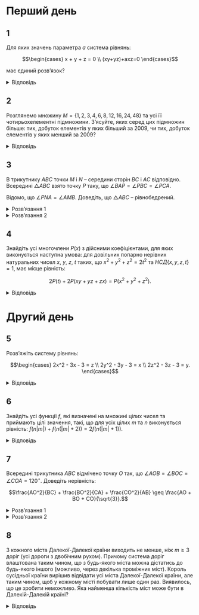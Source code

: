 # Перший день
## 1
Для яких значень параметра $a$ система рівнянь:
```math
\begin{cases}
x + y + z = 0 \\
(xy+yz)+axz=0
\end{cases}
```
має єдиний розв’язок?
<details><summary>Відповідь</summary>

$a \in (0,4)$
<details><summary>Розв’язання</summary>

Очевидно, що при будь-якому значенні параметру $a$ існує розв’язок $x = y = z = 0$, залишається з’ясувати, коли цей розв’язок єдиний. З першого рівняння виразимо $y = -x - z$ та підставимо у друге рівняння: $-x^2 -2xz^2 -z^2 + axz = 0$ або $x^2+xz(2-a)+z^2=0$. Це рівняння – квадратне відносно змінної $x$. Його дискримінант $D = z^2(2 - a)^2 - 4z^2 = z^2(4a-a^2)$. Оскільки при $z = 0$ система, очевидно, має нульовий розв’язок, то при усіх $z \neq 0$ рівняння не повинно мати розв’язків, тобто $D=z^2(4a-a^2) < 0$, а це виконується при $a \in (0,4)$.
</details></details>

## 2
Розглянемо множину $M = \{1,2,3,4,6,8,12,16,24,48\}$ та усі її чотирьохелементні підмножини. З’ясуйте, яких серед цих підмножин більше: тих, добуток елементів у яких більший за 2009, чи тих, добуток елементів у яких менший за 2009?
<details><summary>Відповідь</summary>

Більше тих множин, добуток елементів у яких більший за 2009.
<details><summary>Розв’язання</summary>

Нехай $M_1=\{a, b, c, d\}$ – деяка чотирьохелементна підмножина $M$, у якої $abcd < 2009$, тоді множина $M_2=\{\frac{48}{a}, \frac{48}{b}, \frac{48}{c}, \frac{48}{d}\}$ є також чотирьохелементною підмножиною $M$, оскільки усі ці числа входять до множини $M$ та різні. Зауважимо при цьому, що $\left(\frac{48}{a}\right)\cdot\left(\frac{48}{b}\right)\cdot\left(\frac{48}{c}\right)\cdot\left(\frac{48}{d}\right) = \frac{48^4}{abcd} > \frac{48^4}{2009} =2009$. Тобто підмножин, добуток елементів у яких більший за 2009, не менше ніж тих, добуток елементів у яких менший за 2009. Але підмножина $\{1,2,24,48\}$ дає добуток елементів $48^2>2009$, і вона не має жодної відповідної підмножини з добутком елементів, меншим від 2009. Отже, підмножин, добуток елементів у яких більший за 2009, більше.
</details></details>

## 3
В трикутнику $ABC$ точки $M$ і $N$ – середини сторін $BC$ і $AC$ відповідно. Всередині $\triangle ABC$ взято точку $P$ таку, що $\angle BAP = \angle PBC = \angle PCA$.

Відомо, що $\angle PNA = \angle AMB$. Доведіть, що $\triangle ABC$ – рівнобедрений.
<details><summary>Розв’язання 1</summary>

Проведемо через точку $A$ пряму $l \parallel BC$, нехай $BP \cap l = W$. Тоді $\angle BPC = 180^\circ - (\angle PBC + \angle PCB) = 180^\circ - (\angle PCA + \angle PCB) = 180^\circ - \angle BCA \implies \angle CPW = \angle CAW$. Таким чином, точки $A$, $P$, $C$, $W$ – циклічні. $\angle AWC = 180^\circ - \angle APC$, бо $\angle APC = 180^\circ - (\angle PAC + \angle PCA) = 180^\circ - (\angle PAC + \angle PAB) = 180^\circ - \angle BAC$, тому $\angle AWC = 180^\circ - \angle APC = \angle BAC$. З паралельності $AW \parallel CB$ випливає, що $\angle WAC = \angle BCA$. Тому $\triangle ABC \sim \triangle ACW$. $M$, $N$ – середини відповідних сторін у подібних трикутниках, тому $\angle WNA = \angle AMC \implies \angle WNA + \angle ANP = \angle AMC + \angle AMB = 180^\circ$. Таким чином, точки $B$, $P$, $N$, $W$ лежать на одній прямій. Тому $\angle BNA = \angle BMA$, тобто точки $A$, $B$, $M$, $N$ циклічні. Оскільки $MN \parallel AB$, як середня лінія, то $ABMN$ – рівнобічна трапеція, звідки $AN = BM \implies AC = BC$, що й треба було довести.
</details>
<details><summary>Розв’язання 2</summary>

Нехай $Q$ – така точка на медіані $AM$, що $\angle QCB = \angle PCA$. Оскільки $\angle QMB = \angle PNA$, то $\angle QMC = \angle PNC$, а тому $\triangle PNC \sim \triangle QMC$ за двома кутами. З цієї подібності $\frac{PC}{CQ} = \frac{CN}{CM} = \frac{BC}{AC}$, а тому $\triangle QCB \sim \triangle PCA$, звідки $\angle BQC = \angle APC = 180^\circ - \angle PAC - \angle PCA = 180^\circ - \angle BAC+\angle PAB-\angle PCA=180^\circ-\angle BAC$. Нехай точка $Q'$ центральносиметрична точці $Q$ відносно $M$, тоді $BQCQ'$ – паралелограм, $\angle BQ'C = \angle BQC = 180^\circ - \angle BAC$. Звідси також випливає, що чотирикутник $ABQ'C$ – вписаний, а тому $\angle MAC = \angle Q'AC = \angle Q'BC = \angle QBC$. Нехай точка $T$ перетину прямих $NP$ та $BC$, тоді трикутники $NTC$ і $MAC$ подібні за двома кутами, а отже $\angle PTC = \angle NTC = \angle MAC = \angle PBC$. Точки $T$ і $B$ лежать на колі, описаному навколо трикутника $PBC$, та на прямій $BC$, тому $T$ співпадає з однією з точок $B$ чи $C$. З $C$ вона співпадати не може, тому $T\equiv B$, тобто точки $N$, $P$ і $B$ лежать на одній прямій. Оскільки $\angle ANB = \angle ANP = \angle AMB$, то точки $A$, $N$, $M$ і $B$ - циклічні, звідки $CN \cdot NA = CM \cdot CB$, а тому $CA = CB$ , тобто трикутник $ABC$ – рівнобедрений.
</details>

## 4
Знайдіть усі многочлени $P(x)$ з дійсними коефіцієнтами, для яких виконується наступна умова: для довільних попарно нерівних натуральних чисел $x$, $y$, $z$, $t$ таких, що $x^2 + y^2 + z^2 = 2t^2$ та $НСД\{x, y, z, t\} = 1$, має місце рівність:
```math
2P(t) + 2P(xy + yz + zx) = P(x^2 + y^2 + z^2).
```
<details><summary>Відповідь</summary>

$P(x) = x$, $P(x) = 0$, та $P(x) = -2$.
<details><summary>Розв’язання 1</summary>

Нехай $t = 5k$ і $z = 7k$, тоді $x^2 + y^2 = k^2$. Розглянемо дві серії розв’язків: $x = n^2 - 1$, $y = 2n$, $k = n^2+1$ та $x = 3n^2 + 4n+1$, $y = 2n(2n + 1)$, $k =5n^2+4n+1$. Очевидно, що в обох випадках $(x, y, z, t) = 1$ (так у подальшому будемо позначати НСД) при парних $n$. Розглянемо першу серію. Нехай $Q = 2P^2(t) + 2P(xy + yz + zx) - P^2(x + y + z)$, та $P(x) = a_m x^m + a_{m-1} x^{m-1} + \cdots + a_1 x + a_0$, $a_m \neq 0$. Тоді $Q_1(n) = 2P^2(5(n^2 + 1)) + 2P(7n^4 + 16n^3 - 12n-7) - P^2(8n^2 +2n + 6)$ дорівнює нулю в усіх точках $n = 2s$, де $s \in \mathbb{N}$, тому $Q_1(n) \equiv 0$. Розглянемо коефіцієнт при $x^{4m}$: з одного боку він рівний $2\cdot 5^{2m}a_m^2 + 2\cdot 7^m a_m-8^{2m} a_m^2$, з іншого – 0, тому $2\cdot 5^{2m}a_m^2 + 2\cdot 7^m a_m-8^{2m} a_m^2 = 0$. Аналогічно міркуючи, отримуємо, що $Q_2(n) = 2P^2(5(5n^2 + 4n + 1)) + 2P(257n^4 + T_2(n)) - P^2(42n^2 + 34n + 8)$, де $\deg(T_2) \leq 3$, тотожно рівний нулеві. Коефіцієнт при $x^{4m} : 2 \cdot 25^{2m} a_m^2 + 2\cdot 257^m a_m - 42^{2m} a_m^2 = 0$. Таким чином $a_m = \frac{2 \cdot 7^m}{64^m - 2 \cdot 25^m} = \frac{2 \cdot 257^m}{42^{2m} - 2 \cdot 25^{2m}}$, звідки $2 \cdot 7^m \cdot (42^{2m} - 2 \cdot 25^{2m}) = (64^m - 2 \cdot 25^m) \cdot 2 \cdot 257^m$.
- При $m \ge 2$ маємо: $(64^m - 2 \cdot 25^m) \cdot 2 \cdot 257^m > (64^m - 2 \cdot 25^m) \cdot 2 \cdot 252^m$, тому $42^{2m} - 2 \cdot 25^{2m} > 36^m(64^m - 2 \cdot 25^{2m})$, $7^{2m} > 7^{2m} - \frac{2 \cdot 25^{2m}}{36^m} > 64^m - 2 \cdot 25^m = (7^2 + 15)^m - 2 \cdot 25^m > 7^{2m} + m \cdot 7^{2m-2}\cdot 15 - 2 \cdot 25^m \implies 2\cdot 25^2 > m\cdot 49^{m-1}\cdot 15 \ge 2\cdot 49^{m-1}\cdot 15 \implies \frac{25}{15} > (\frac{49}{25})^{m-1} \ge \frac{49}{25}$, що очевидно не вірно. Отже, $m \leq 1$.
- При $m = 1$, маємо $P(x) = a_1 x + a_0$ і $a_1 = 1$, тобто $P(x) = x + a_0$. Підставимо $P(x)$ у початкову рівність і замість $(x,y,z,t)$ візьмемо першу серію, тобто $(n^2 - 1, 2n, 7(n^2 + 1), 5(n^2 + 1))$. Після спрощень матимемо: $4a_0(5n^2 + 5) + 2a_0^2 + 2a_0 - 2a_0(8n^2+2n+6) - a_0^2 = 0$, звідки $a_0 = 0$, або $a_0$ залежить від $n$, що неможливо. Отже, при $n = 1$ маємо відповідь: $P(x) = x$. Якщо $n=0$, то $a_0^2 + 2a_0 = 0$, і отримуємо ще два варіанти: $P(x) = 0$ та $P(x) = -2$. Перевіркою переконуємось, що дані розв’язки задовольняють умову задачі.
</details>

<details><summary>Розв’язання 2</summary>

Розглянемо рівняння $x^2 + y^2 + z^2 = 2t^2$ та скористаємось методом діофантових січних. Розв’язання 2. Розглянемо рівняння $x^2 + y^2 + z^2 = 2t^2$ та скористаємось методом діофантових січних: $\left( \frac{x}{t} \right)^2 + \left( \frac{y}{t} \right)^2 + \left( \frac{z}{t} \right)^2 = 2$, тобто $\alpha^2 + \beta^2 + \gamma^2 = 2$ де $\alpha, \beta, \gamma \in \mathbb{Q}^+$. Маємо очевидний розв’язок: $\alpha = 0, \beta = \gamma = 1$. Покладемо $\beta = -k_1 \alpha + 1$, $\gamma = -k_2 \alpha + 1$, де $k_1, k_2 \in \mathbb{Q}$, тоді $\alpha^2 + (1 - k_1 \alpha)^2 + (1 - k_2 \alpha)^2 = 2 \iff \alpha (k_1^2 + k_2^2 \alpha - 2k_1 - 2k_2 + 2 \alpha) = 0$. Якщо $\alpha \neq 0$, то $\alpha = \frac{2(k_1 + k_2)}{1 + k_1^2 + k_2^2} \implies \beta = \frac{1 + k_2^2 - k_1^2 - 2k_1 k_2}{1 + k_1^2 + k_2^2}$, $\gamma = \frac{1 + k_1^2 - k_2^2 - 2k_1 k_2}{1 + k_1^2 + k_2^2}$.

Покладемо $k_1 = \frac{n}{p}, k_2 = \frac{m}{p}$, де $n, m, p \in \mathbb{N}$, тоді $\alpha = \frac{2(m + n)p}{p^2 + n^2 + m^2}$, $\beta = \frac{p^2 + m^2 - n^2 - 2mn}{p^2 + n^2 + m^2}$, $\gamma = \frac{p^2 + n^2 - m^2 - 2mn}{p^2 + n^2 + m^2}$. Таким чином, бачимо, що $x = 2(m + n)p$, $y = p^2 + m^2 - n^2 - 2mn$, $z = p^2 + n^2 - m^2 - 2mn$, $t = p^2 + m^2 + n^2$, де $n, m, p \in \mathbb{N}$ є розв’язками рівняння $x^2 + y^2 + z^2 = 2t^2$.

Нехай спочатку $m = 2, n = 1$, тоді $x_1 = 6p$, $y_1 = p^2 - 1$, $z_1 = p^2 - 7$, $t_1 = p^2 + 5$. Очевидно, що при $6\mid p$ $(x_1, y_1, z_1, t_1) = 1$, тоді за умовою $Q = 2P^2(t) + 2P(xy + yz + zx) - P^2(x + y + z) = 0$, тобто $Q_1(p) = 2P^2(p^2 + 5) + 2P(p^4 + 12p^3 - 8p^2 + 7) - P^2(2p^2 + 6p - 8) = 0$. За умовою, коренями цього многочлена повинні бути усі числа типу $p = 6k$, тому він повинен бути тотожно рівним нулеві.

Нехай $P(x) = a_n x^n + a_{n-1} x^{n-1} + \ldots + a_1 x + a_0$, при $a_n \neq 0$, тоді
```math
Q_1(p) = 2 \left( a_n (p^2 + 5)^n + \ldots + a_0 \right)^2 + 2 \left( a_n (p^4 + 12p^3 - 8p^2 - 48p + 7)^n + \ldots + a_0 \right) - \left( a_n (2p^2 + 6p - 8)^n + \ldots + a_0 \right) = (2a_n^2 +2a_n- 2^{2n} a_n^2) p^{4n} + R_1(p),
```
де $\deg R_1 \leq 4n - 1$. Оскільки $Q_1(p) \equiv 0$ та $a_n \neq 0$, то
```math
2a_n + 2 - 2^{2n} a_n = 0. \tag{1}
```
Нехай $p = 2m$, $n = 1$, тоді $x_2 = 4m(m + 1)$, $y_2 = 5m^2 - 2m - 1$, $z_2 = 3m^2 - 2m + 1$. При достатньо великих $m$ маємо $t_2 > y_2 > x_2 > z_2$, а тому числа є попарно різними. Нехай $m$ - парне, тоді $(x_2, z_2) = (4m(m + 1), 3m^2 - 2m + 1) = (4(m + 1), 3m^2 - 2m + 1) = (m + 1, 3m^2 - 2m+1) = (m+1, 5m-1) = (m + 1, 6)$, отже при $6 \mid m$ $(x_2, y_2, z_2, t_2) = 1$. Якщо провести міркування, аналогічні першій серії $(x, y, z, t)$, одержимо, що $Q_2(m) = 2P^2(5m^2 + 1) + 2P(47m^4 + T(m)) - P^2(12m^2) \equiv 0$, де $\deg T \leq 3$. Обчислимо коефіцієнт при $m^{4n}$: $2a_n^2 \cdot 5^{2n} + 2 \cdot 47^n - 12^{2n} a_n = 0$. З урахуванням умови $a_n \neq 0$ маємо рівність:
```math
2a_n^2 \cdot 5^{2n} + 2 \cdot 47^n - 12^{2n} a_n = 0. \tag{2}
```
Таким чином з (1) та (2) отримуємо, що $a_n = \frac{1}{2^{2n-1}-1}$ і $(2^{2n-1}-1) \cdot 2 \cdot 47^n = 12^{2n} - 2 \cdot 5^{2n}$, звідки $2 \cdot 5^{2n} + (4 \cdot 47)^n = 144^n + 2 \cdot 47^n$. Легко показати, що така рівність неможлива для довільного натурального $n \geq 2$, оскільки $2 \cdot 5^{2n} + (4 \cdot 47)^n > 188^n = (144 + 44)^n \geq 144^n + 44 \cdot 144^{n-1} > 144^n + 2 \cdot 47^n$.

Отже $\deg P \leq 1$. Нехай спочатку $\deg P = 1$, тоді з рівності $a_n = \frac{1}{2^{2n-1}-1}$ маємо, що $a_1 = 1$, тобто $P(x) = x + a_0$. Підставимо його у вихідну рівність:
```math
2P^2(t) + 2P(xy + yz + zx) = P^2(x + y + z) \implies 2(t^2 + 2a_0t + a_0^2) + 2(xy + yz + zx) + 2a_0 = (x + y + z)^2 + 2(x + y + z)a_0 + a_0^2 \iff 4a_0t + a_0^2 + 2a_0 = 2(x + y + z)a_0.
```
Якщо $a_0 = 0$, то $P(x) = x$ - розв’язок, інакше $4t + a_0 + 2 = 2(x + y + z)$. Підставимо відому групу розв’язків: $x_1 = 6p$, $y_1 = p^2 - 1$, $z_1 = p^2 - 7$, $t_1 = p^2 + 5$ при $6\mid p$. Тоді $4(p^2 + 5) + a_0 + 2 = 2(2p^2 + 6p - 8)$, тобто стала $a_0$ залежить від $p$, що неможливо.

Якщо $\deg P = 0$, то $P = a_0 = \text{const}$. Підстановка дає $2a_0^2 + 2a_0 = a_0^2 \implies a_0 = -2$ або $a_0 = 0$, тобто $P(x) = -2$ та $P(x) = 0$. Перевіркою можна переконатися, що усі три розв’язки задовольняють умову.
</details></details>

# Другий день
## 5
Розв’яжіть систему рівнянь:
```math
\begin{cases}
2x^2 - 3x - 3 = z \\
2y^2 - 3y - 3 = x \\
2z^2 - 3z - 3 = y.
\end{cases}
```
<details><summary>Відповідь</summary>

$x = y = z = 1$
<details><summary>Розв’язання</summary>

По черзі віднімемо попарно рівняння системи одне від іншого і одержимо: $x^3-y^3 = 2y^3 - 2z^3 + y - z = (y-z)(2y^2+2yz+2z^2+1)$, аналогічно маємо ще дві рівності: $y^3-z^3 = (z-x)(2z^2+2zx+2x^2+1)v$, $z^3-x^3 = (x-y)(2x^2+2xy+2y^2+1)$. Легко переконатись, що вирази на кшталт $(2y^2+2yz+2z^2+1) = y^2+z^2+(y+z)^2+1>0$.

Якщо припустити, що $y > z$, то з першої рівності маємо $x > y$, тоді з третьої рівності маємо, що $z > x > y > z$ – суперечність. Аналогічно буде при протилежному припущенні. Таким чином, система має розв’язки лише за умови $x = y = z$, а самі значення невідомих можна знайти з будь-якого з рівнянь. $x^3=2x^3+x-2 \iff x^3+x-2=0$. Воно має корінь 1, а оскільки $x^3+x-2=(x-1)(x^2+x+2)$, то це єдиний дійсний корінь, а тому система має єдиний розв’язок $(1,1,1)$.
</details></details>

## 6
Знайдіть усі функції $f$, які визначені на множині цілих чисел та приймають цілі значення, такі, що для усіх цілих $m$ та $n$ виконується рівність: $f(n |m|) + f(n (|m| + 2)) = 2f(n (|m| + 1))$.
<details><summary>Відповідь</summary>

$$
f(n)=\begin{cases}
an + b, x \in \mathbb{Z}^+ \\
cn + b, x \in \mathbb{Z}^-,
\end{cases}
$$
$a,b,c \in \mathbb{Z}$.
<details><summary>Розв’язання</summary>

Підставимо замість $n = 1$: $f(|m|) + f(|m|+2) = 2f(|m|+1)$. Якщо тепер покласти $l = |m| \geq 0$, то можна одержати таку рівність: $f(l+2) - f(l+1) = f(l+1) - f(l)$, таким чином різниця між сусідніми членами послідовності $a_n=f(n)$ є сталою, а тому ця послідовність – арифметична прогресія, тобто $f(l) = al + b$, де $a,b \in \mathbb{Z}$, $l \in \mathbb{Z}^+$. Повністю аналогічно, $n = -1$ отримуємо: $f(-|m|) + f(-( |m|+2)) = 2f(-( |m|+1))$. Якщо тепер покласти $k = -|x| \leq 0$, то $\forall k \in \mathbb{Z}^-$ $f(k) + f(k+2) = 2f(k+1)$, звідси можна одержати таку рівність: $f(k+2) - f(k+1) = f(k+1) - f(k)$, з якої також випливає, що $f(k) = ck + d$, де $c,d \in \mathbb{Z}$, $k \in \mathbb{Z}^-$. Оскільки при $|m| = 0$ маємо, з одного боку, $f(0) = 2f(1) - f(2)$, а з іншого $f(0) = 2f(-1) - f(-2)$, то при $l = k = 0$ $al + b = ck + d$ або $b = d$. Таким чином, усі функції, що задовольняють умову задачі – це функції вигляду: $f(n)=\begin{cases} an + b, x \in \mathbb{Z}^+ \\ cn + b, x \in \mathbb{Z}^- \end{cases}$, де $a,b,c \in \mathbb{Z}$. Перевіркою легко переконатись, що ця функція задовольняє умови.
</details></details>

## 7
Всередині трикутника $ABC$ відмічено точку $O$ так, що $\angle AOB = \angle BOC = \angle COA = 120^\circ$. Доведіть нерівність:
```math
\frac{AO^2}{BC} + \frac{BO^2}{CA} + \frac{CO^2}{AB} \geq \frac{AO + BO + CO}{\sqrt{3}}.
```
<details><summary>Розв’язання 1</summary>

Позначимо $AO$ через $x$, $BO$ через $y$ та $CO$ через $z$. Тоді з теореми косинусів знаходимо $AB = \sqrt{x^2 + xy + y^2}$, $BC = \sqrt{y^2 + yz + z^2}$, $CA = \sqrt{z^2 + zx + x^2}$ і нерівність запишеться так:
```math
\frac{x^2}{\sqrt{y^2 + yz + z^2}} + \frac{y^2}{\sqrt{z^2 + zx + x^2}} + \frac{z^2}{\sqrt{x^2 + xy + y^2}} \geq \frac{x + y + z}{\sqrt{3}}. \tag{1}
```
Покажемо, що набори $(x^2, y^2, z^2)$ та $\left(\frac{1}{\sqrt{y^2 + yz + z^2}}, \frac{1}{\sqrt{z^2 + zx + x^2}}, \frac{1}{\sqrt{x^2 + xy + y^2}}\right)$ однаково впорядковані. Для цього перевіримо, що найбільші та найменші елементи цих наборів розташовані на однакових місцях. Припустимо, що $x$ - найбільше з чисел $x$, $y$, $z$. Тоді $y^2 + yz + z^2 \leq x^2 + xy + y^2$ та $y^2 + yz + z^2 \leq x^2 + xz + z^2$, отже $\frac{1}{\sqrt{y^2 + yz + z^2}}$ - теж найбільше число у трійці. Аналогічно найменшому з чисел першої трійки відповідає найменше число у другій трійці. Отже, набори однаково впорядковані. З нерівності між впорядкованими наборами знаходимо:
$$
\frac{x^2}{\sqrt{y^2+yz+z^2}} + \frac{y^2}{\sqrt{z^2+zx+x^2}} + \frac{z^2}{\sqrt{x^2+xy+y^2}} \geq \frac{y^2}{\sqrt{y^2+yz+z^2}} + \frac{z^2}{\sqrt{x^2+xz+z^2}} + \frac{x^2}{\sqrt{x^2+xy+y^2}},
$$
$$
\frac{x^2}{\sqrt{y^2+yz+z^2}} + \frac{y^2}{\sqrt{z^2+zx+x^2}} + \frac{z^2}{\sqrt{x^2+xy+y^2}} \geq \frac{z^2}{\sqrt{y^2+yz+z^2}} + \frac{x^2}{\sqrt{x^2+xz+z^2}} + \frac{y^2}{\sqrt{x^2+xy+y^2}}.
$$
Тому ліва частина нерівності не менша за $\frac{1}{2}\left(\frac{y^2+z^2}{\sqrt{y^2+yz+z^2}} + \frac{x^2+z^2}{\sqrt{z^2+zx+x^2}} + \frac{x^2+y^2}{\sqrt{x^2+xy+y^2}}\right)$. Покажемо, що $\frac{y^2+z^2}{\sqrt{y^2+yz+z^2}} \geq \frac{y+z}{\sqrt{3}}$. Для цього скористаємося двічі нерівністю між середніми:
$$
\frac{y^2+z^2}{\sqrt{y^2+yz+z^2}} \ge \sqrt{\frac{2}{3}(y^2+z^2)} = \frac{2}{\sqrt{3}}\sqrt{\frac{y^2+z^2}{2}}\ge\frac{2}{\sqrt{3}}\cdot\frac{y+z}{2} = \frac{y+z}{\sqrt{3}}.
$$
Мають місце аналогічні нерівності для пар $x$, $y$ та $x$, $z$. А значить
$$
\frac{y^2+z^2}{\sqrt{y^2+yz+z^2}} + \frac{x^2+z^2}{\sqrt{z^2+zx+x^2}} + \frac{x^2+y^2}{\sqrt{x^2+xy+y^2}} \ge \frac{2(x+y+z)}{\sqrt{3}},
$$
що й завершує доведення.
</details>
<details><summary>Розв’язання 2</summary>

Скористаємося нерівністю Коші: $yz \leq \frac{y^2 + z^2}{2}$ (та аналогічними нерівностями для $xy$ і $xz$). Отримаємо:
$$
\frac{x^2}{\sqrt{y^2+yz+z^2}} + \frac{y^2}{\sqrt{z^2+zx+x^2}} + \frac{z^2}{\sqrt{x^2+xy+y^2}} \geq \sqrt{\frac{2}{3}} \left( \frac{x^2}{\sqrt{y^2+z^2}} + \frac{y^2}{\sqrt{z^2+x^2}} + \frac{z^2}{\sqrt{x^2+y^2}} \right).
$$
Оцінимо вираз у дужках у правій частині. Для цього позначимо: $S = x^2 + y^2 + z^2$ та розглянемо нерівність Йенсена для функції $f(t) = \frac{t}{\sqrt{S-t}}$. Так як
$$
f''(t) = \frac{1}{\sqrt{(S-t)^3}} + \frac{3}{4} \cdot \frac{t}{\sqrt{(S-t)^5}} \frac{4(S-t)+3t}{4\sqrt{(S-t)^5}} = \frac{4S-t}{4\sqrt{(S-t)^2}} \geq 0
$$
при $0 \leq t < S$ функція є опуклою на цьому проміжку і для $0 \le x^2$, $y^2$, $z^2 < S$ з нерівності Йенсена випливає, що
```math
\frac{1}{3} \left( \frac{x^2}{\sqrt{y^2+z^2}} + \frac{y^2}{\sqrt{z^2+x^2}} + \frac{z^2}{\sqrt{x^2+y^2}} \right) = \frac{1}{3} \left( \frac{x^2}{\sqrt{S-x^2}} + \frac{y^2}{\sqrt{S-y^2}} + \frac{z^2}{\sqrt{S-z^2}} \right) = \frac{1}{3}(f(x^2)+f(y^2)+f(z)^2) \geq f\left(\frac{x^2+y^2+z^2}{3}\right) = \frac{\frac{S}{3}}{\sqrt{S-\frac{S}{3}}} = \sqrt{\frac{x^2+y^2+z^2}{6}}.
```
Застосувавши нерівність між середнім арифметичним та середній квадратичним $\sqrt{\frac{x^2+y^2+z^2}{3}}\ge\frac{x+y+z}{3}$, остаточно знаходимо
$$
\frac{x^2}{\sqrt{y^2+yz+z^2}} + \frac{y^2}{\sqrt{z^2+zx+x^2}} + \frac{z^2}{\sqrt{x^2+xy+y^2}} \ge \sqrt{\frac{2}{3}}\cdot\frac{1}{\sqrt{2}}(x+y+z)= \frac{x+y+z}{\sqrt{3}},
$$
що й треба було довести.
</details>

## 8
З кожного міста Далекої-Далекої країни виходить не менше, ніж $m \ge 3$ доріг (усі дороги з двобічним рухом). Причому система доріг влаштована таким чином, що з будь-якого міста можна дістатись до будь-якого іншого (можливо, через декілька проміжних міст). Король сусідньої країни вирішив відвідати усі міста Далекої-Далекої країни, але таким чином, щоб у кожному місті побувати лише один раз. Виявилось, що це зробити неможливо. Яка найменша кількість міст може бути в Далекій-Далекій країні?
<details><summary>Відповідь</summary>

$2m+2$
<details><summary>Розв’язання 1</summary>

Розглянемо граф, у якому містам Далекої-далекої країни відповідають вершини, дорогам – ребра. За умовою у цьому графі не має існувати ланцюга, що проходить через усі вершини і у кожній вершині буває рівно 1 раз. Розглянемо у нашому графі ланцюг $L$ максимальної довжини. Позначимо його послідовністю зв’язаних вершин: $A_1 \rightarrow A_2 \rightarrow \ldots \rightarrow A_n$. Тобто усі інші мають довжину таку ж саму, або меншу. При цьому існує принаймні одна зовнішня вершина, наприклад, деяка $A_0$, зовні цього ланцюга. Окрім того із зв’язності графа випливає, що існує маршрут, який проходить з цієї вершини $A_0$ до однієї з вершин ланцюга. Визначимо властивості одержаного ланцюга. Назвемо вершину ланцюга $L$ внутрішньою, якщо від неї безпосередньо не виходить жодного ребра зовні ланцюга $L$, тобто усі ребра з неї всередині $L$.
1. Вершини $A_1$ та $A_n$ не пов’язані між собою, оскільки інакше знайдеться ланцюг довжини більшої ніж $L$. Дійсно, якщо $A_1$ та $A_n$ пов’язані між собою, то вершина $A_0$ з’єднана з деякою вершиною $A_l, l \in \{1, \ldots, n\}$, то існує такий ланцюг: $A_0 \rightarrow A_l \rightarrow A_{l+1} \rightarrow \ldots \rightarrow A_n \rightarrow A_1 \rightarrow \ldots \rightarrow A_{l-1}$, який має довжину, більшу від $L$, що суперечить побудові ланцюга $L$.
2. Вершини $A_1$ та $A_n$ є внутрішніми, тобто вершина $A_1$ пов’язана з $A_2$ та з $(m-1)$ іншою вершиною $A_{k_2}, \ldots, A_{k_m}$, де $2 < k_2 < \ldots < k_m < n$. Таким чином $n \geq m + 2$.
3. Вершини з номерами $(k_2 - 1), \ldots, (k_m - 1)$ також є внутрішніми. Дійсно, нехай $A_1$ зв’язана з $A_l$. Якщо припустити, що $A_{l-1}$ не внутрішня, тобто з неї є ребро до деякої зовнішньої вершини $A_0$, то можна побудувати ланцюг, який має більшу за $L$ довжину: $A_0 \rightarrow A_{l-1} \rightarrow A_{l-2} \rightarrow \ldots \rightarrow A_1 \rightarrow A_{l+1} \rightarrow \ldots \rightarrow A_{l-1}$. Таким чином, у цьому ланцюгу що найменше $m+1$ внутрішня вершина.
4. Оскільки існує зовнішня вершина, яка пов’язана ще з m вершинами, які не входять до перелічених внутрішніх вершин, то загалом повинно бути щонайменше $2m+2$ вершини.

Покажемо, що за такої кількості відповідний граф існує. Розглянемо дві групи вершин: $A_1, \ldots, A_m$ та $B_1, \ldots, B_{m+2}$. Граф будується таким чином – кожна з вершин $B_i, i = \overline{1, m + 2}$ з'єднана з кожною з вершин $A_j$, $j = \overline{1, m}$, тобто степінь кожної вершини $B_i$ складає $m$, а кожної вершини $A_j – (m + 2)$. Якщо припустити, що існує ланцюг, який включає усі вершини, то після кожної вершини $B_i$ повинна йти вершина $A_j$, оскільки вершини з однаковими літерами не з'єднані між собою. Але вершин $B_i$ усього $m + 2$, тому між ними щонайменше потрібно мати $m + 1$ вершину $A_j$, а їх менше. Наведений приклад завершує доведення.
</details>
<details><summary>Розв’язання 2</summary>

Наведемо інше доведення існування маршруту при $n \leq 2m + 1$. Нехай $A_1, A_2, \ldots, A_n$ – вершини графу. Додамо ще вершину $B$, яку з'єднаємо ребрами з усіма вершинами $A_1, A_2, \ldots, A_n$. Після цього кожної з вершин $A_1, A_2, \ldots, A_n$ та з вершини $B$ виходить не менше, ніж $m + 1$ ребро, а загальна кількість вершин у графі не перевищує $n + 1 \leq 2m + 2$. Скористаємось наслідком з теореми Оре з теорії графів: якщо у деякому зв'язному графі з $n$ вершинами степінь кожної вершини не менше $\frac{1}{2} n$, то такий граф містить гамільтонів цикл, тобто такий цикл, що проходить через усі вершини графа рівно по одному разу. Нехай $B - A_{i_1} - A_{i_2} - \ldots - A_{i_n} - B$ – запис такого циклу для нашого графа. Зауважимо, що серед вершин $A_{i_k}$ не може бути доданої вершини $B$, бо цикл проходить через кожну вершину рівно по одному разу. І всі вершини $A_i$ присутні. А значить $A_{i_1} - A_{i_2} - \ldots - A_{i_n}$ – це ланцюг, який проходить через усі вершини початкового графа рівно по одному разу.

Приклад будується аналогічно першому розв’язанню.
</details>
